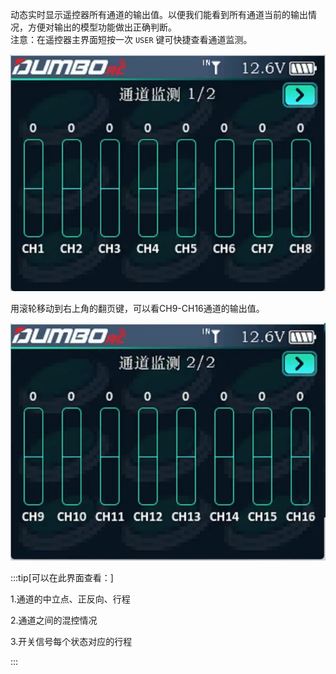 动态实时显示遥控器所有通道的输出值。以便我们能看到所有通道当前的输出情况，方便对输出的模型功能做出正确判断。<br/>
注意：在遥控器主界面短按一次 `USER` 键可快捷查看通道监测。

![](../pic/211.webp)

用滚轮移动到右上角的翻页键，可以看CH9-CH16通道的输出值。

![](../pic/212.webp) 

:::tip[可以在此界面查看：]

1.通道的中立点、正反向、行程

2.通道之间的混控情况

3.开关信号每个状态对应的行程

:::
